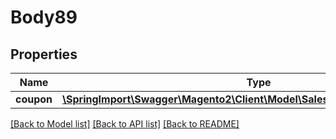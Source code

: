 # Body89

## Properties
Name | Type | Description | Notes
------------ | ------------- | ------------- | -------------
**coupon** | [**\SpringImport\Swagger\Magento2\Client\Model\SalesRuleDataCouponInterface**](SalesRuleDataCouponInterface.md) |  | 

[[Back to Model list]](../README.md#documentation-for-models) [[Back to API list]](../README.md#documentation-for-api-endpoints) [[Back to README]](../README.md)


